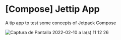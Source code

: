 # [Compose] Jettip App

A tip app to test some concepts of Jetpack Compose

![Captura de Pantalla 2022-02-10 a la(s) 11 12 26](https://user-images.githubusercontent.com/97190075/153425045-c3212882-5a87-4a27-a2f6-ef6e11687f63.png)
